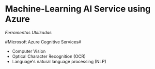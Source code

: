 # Machine-Learning AI Service using Azure

*Ferramentas Utilizadas*

#Microsoft Azure Cognitive Services#
- Computer Vision
- Optical Character Recognition (OCR)
- Language's natural language processing (NLP)
  
